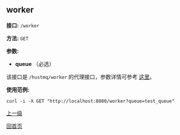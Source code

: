## worker ##

**接口:** `/worker`

**方法:** `GET`

**参数:**  

*  **queue** （必选）

该接口是 `/hustmq/worker` 的代理接口，参数详情可参考 [这里](../hustmq/worker.md)。

**使用范例:**

    curl -i -X GET "http://localhost:8080/worker?queue=test_queue"

[上一级](../ha.md)

[回首页](../../index.md)